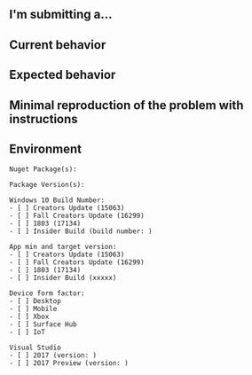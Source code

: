 <!--
PLEASE HELP US PROCESS GITHUB ISSUES FASTER BY PROVIDING THE FOLLOWING INFORMATION.
ISSUES MISSING IMPORTANT INFORMATION MAY BE CLOSED WITHOUT INVESTIGATION.
-->

## I'm submitting a...
<!-- Please uncomment one or more that apply to this issue -->
<!-- For new features, create a UserVoice request here and link below: https://wpdev.uservoice.com/forums/110705-universal-windows-platform/category/193402-uwp-community-toolkit -->

<!-- - Regression (a behavior that used to work and stopped working in a new release) -->
<!-- - Bug report (I searched for similar issues and did not find one) -->  
<!-- - Feature request (UserVoice request: ) --> 
<!-- - Sample app request -->
<!-- - Documentation issue or request -->
<!-- - Question of Support request => Please do not submit support request here, instead see https://github.com/Microsoft/UWPCommunityToolkit/blob/master/contributing.md#question -->


## Current behavior
<!-- Describe how the issue manifests. -->


## Expected behavior
<!-- Describe what the desired behavior would be. -->


## Minimal reproduction of the problem with instructions
<!--
For bug reports please provide a *MINIMAL REPRO PROJECT* and the *STEPS TO REPRODUCE*
-->


## Environment
<!-- For bug reports Check one or more of the following options with "x" -->
```
Nuget Package(s): 

Package Version(s): 

Windows 10 Build Number:
- [ ] Creators Update (15063)
- [ ] Fall Creators Update (16299)
- [ ] 1803 (17134)
- [ ] Insider Build (build number: )

App min and target version:
- [ ] Creators Update (15063)
- [ ] Fall Creators Update (16299)
- [ ] 1803 (17134)
- [ ] Insider Build (xxxxx)

Device form factor:
- [ ] Desktop
- [ ] Mobile
- [ ] Xbox
- [ ] Surface Hub
- [ ] IoT

Visual Studio 
- [ ] 2017 (version: )
- [ ] 2017 Preview (version: )

```
